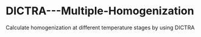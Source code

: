 # DICTRA---Multiple-Homogenization
Calculate homogenization at different temperature stages by using DICTRA
